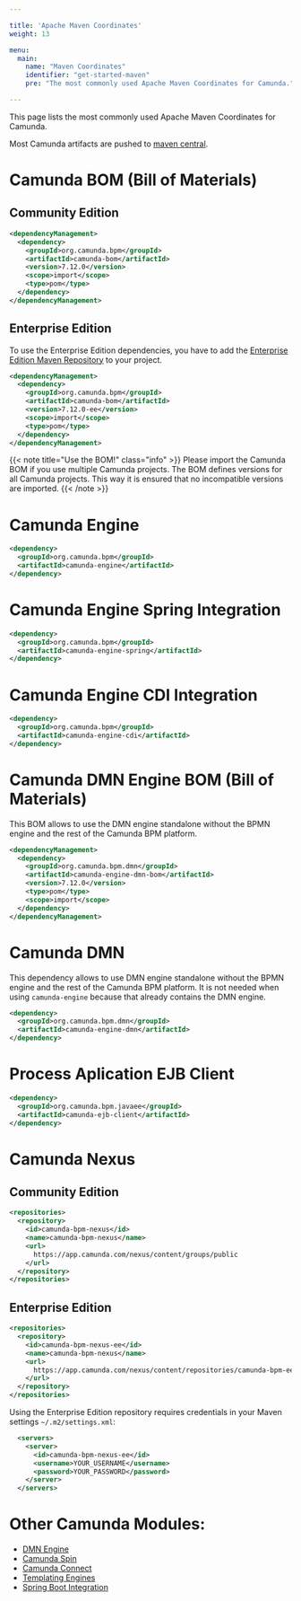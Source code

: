 ```yaml
---

title: 'Apache Maven Coordinates'
weight: 13

menu:
  main:
    name: "Maven Coordinates"
    identifier: "get-started-maven"
    pre: "The most commonly used Apache Maven Coordinates for Camunda."

---
```


This page lists the most commonly used Apache Maven Coordinates for Camunda.

Most Camunda artifacts are pushed to [maven central](http://search.maven.org/#browse%7C-1675593179).


# Camunda BOM (Bill of Materials)

## Community Edition

```xml
<dependencyManagement>
  <dependency>
    <groupId>org.camunda.bpm</groupId>
    <artifactId>camunda-bom</artifactId>
    <version>7.12.0</version>
    <scope>import</scope>
    <type>pom</type>
  </dependency>
</dependencyManagement>
```

## Enterprise Edition

To use the Enterprise Edition dependencies, you have to add the [Enterprise Edition Maven Repository](#enterprise-edition-1) to your project.

```xml
<dependencyManagement>
  <dependency>
    <groupId>org.camunda.bpm</groupId>
    <artifactId>camunda-bom</artifactId>
    <version>7.12.0-ee</version>
    <scope>import</scope>
    <type>pom</type>
  </dependency>
</dependencyManagement>
```

{{< note title="Use the BOM!" class="info" >}}
  Please import the Camunda BOM if you use multiple Camunda projects. The BOM defines versions for all Camunda projects. This way it is ensured that no incompatible versions are imported.
{{< /note >}}


# Camunda Engine

```xml
<dependency>
  <groupId>org.camunda.bpm</groupId>
  <artifactId>camunda-engine</artifactId>
</dependency>
```


# Camunda Engine Spring Integration

```xml
<dependency>
  <groupId>org.camunda.bpm</groupId>
  <artifactId>camunda-engine-spring</artifactId>
</dependency>
```


# Camunda Engine CDI Integration

```xml
<dependency>
  <groupId>org.camunda.bpm</groupId>
  <artifactId>camunda-engine-cdi</artifactId>
</dependency>
```

# Camunda DMN Engine BOM (Bill of Materials)
This BOM allows to use the DMN engine standalone without the BPMN engine and the rest of the Camunda BPM platform.

```xml
<dependencyManagement>
  <dependency>
    <groupId>org.camunda.bpm.dmn</groupId>
    <artifactId>camunda-engine-dmn-bom</artifactId>
    <version>7.12.0</version>
    <type>pom</type>
    <scope>import</scope>
  </dependency>
</dependencyManagement>
```

# Camunda DMN
This dependency allows to use DMN engine standalone without the BPMN engine and the rest of the Camunda BPM platform.
It is not needed when using `camunda-engine` because that already contains the DMN engine.

```xml
<dependency>
  <groupId>org.camunda.bpm.dmn</groupId>
  <artifactId>camunda-engine-dmn</artifactId>
</dependency>
```

# Process Aplication EJB Client

```xml
<dependency>
  <groupId>org.camunda.bpm.javaee</groupId>
  <artifactId>camunda-ejb-client</artifactId>
</dependency>
```


# Camunda Nexus

## Community Edition

```xml
<repositories>
  <repository>
    <id>camunda-bpm-nexus</id>
    <name>camunda-bpm-nexus</name>
    <url>
      https://app.camunda.com/nexus/content/groups/public
    </url>
  </repository>
</repositories>
```

## Enterprise Edition

```xml
<repositories>
  <repository>
    <id>camunda-bpm-nexus-ee</id>
    <name>camunda-bpm-nexus</name>
    <url>
      https://app.camunda.com/nexus/content/repositories/camunda-bpm-ee
    </url>
  </repository>
</repositories>
```

Using the Enterprise Edition repository requires credentials in your Maven settings `~/.m2/settings.xml`:
```xml
  <servers>
    <server>
      <id>camunda-bpm-nexus-ee</id>
      <username>YOUR_USERNAME</username>
      <password>YOUR_PASSWORD</password>
    </server>
  </servers>
```

# Other Camunda Modules:

* [DMN Engine](/manual/latest/user-guide/dmn-engine/embed/#maven-coordinates)
* [Camunda Spin](/manual/latest/reference/spin)
* [Camunda Connect](/manual/latest/reference/connect/#maven-coordinates)
* [Templating Engines](/manual/latest/user-guide/process-engine/templating/#install-a-template-engine-for-an-embedded-process-engine)
* [Spring Boot Integration](/manual/latest/user-guide/spring-boot-integration/)
